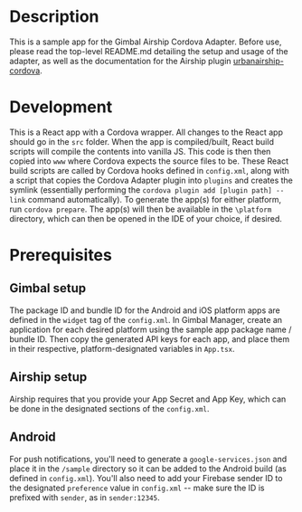 # Description
This is a sample app for the Gimbal Airship Cordova Adapter. Before use, please read the top-level README.md detailing the setup and usage of the adapter, as well as the documentation for the Airship plugin [urbanairship-cordova](https://github.com/urbanairship/urbanairship-cordova#readme).

# Development
This is a React app with a Cordova wrapper. All changes to the React app should go in the `src` folder.
When the app is compiled/built, React build scripts will compile the contents into vanilla JS.
This code is then then copied into `www` where Cordova expects the source files to be.
These React build scripts are called by Cordova hooks defined in `config.xml`, along with a script that copies the Cordova Adapter plugin into `plugins` and creates the symlink (essentially performing the `cordova plugin add [plugin path] --link` command automatically).
To generate the app(s) for either platform, run `cordova prepare`.
The app(s) will then be available in the `\platform` directory, which can then be opened in the IDE of your choice, if desired.

# Prerequisites

## Gimbal setup
The package ID and bundle ID for the Android and iOS platform apps are defined in the `widget` tag of the `config.xml`.
In Gimbal Manager, create an application for each desired platform using the sample app package name / bundle ID.
Then copy the generated API keys for each app, and place them in their respective, platform-designated variables in `App.tsx`.

## Airship setup
Airship requires that you provide your App Secret and App Key, which can be done in the designated sections of the `config.xml`.

## Android
For push notifications, you'll need to generate a `google-services.json` and place it in the `/sample` directory so it can be added to the Android build (as defined in `config.xml`). You'll also need to add your Firebase sender ID to the designated `preference` value in `config.xml` -- make sure the ID is prefixed with `sender`, as in `sender:12345`.

